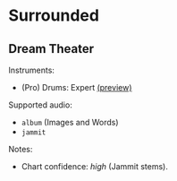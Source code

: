 # Surrounded

## Dream Theater

Instruments:

  * (Pro) Drums: Expert
    [(preview)](http://pages.cs.wisc.edu/~tolly/customs/?artist=dream-theater&title=surrounded)

Supported audio:

  * `album` (Images and Words)
  * `jammit`

Notes:

  * Chart confidence: *high* (Jammit stems).
